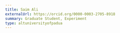 ```yaml
---
title: Saim Ali
externalUrl: https://orcid.org/0000-0003-2705-8918
summary: Graduate Student, Experiment
type: altuniversityofpadua
---
```

